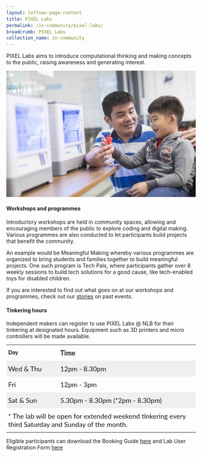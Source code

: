 ```yaml
---
layout: leftnav-page-content
title: PIXEL Labs
permalink: /in-community/pixel-labs/
breadcrumb: PIXEL Labs
collection_name: in-community
---
```

PIXEL Labs aims to introduce computational thinking and making concepts to the public, raising awareness and generating interest. 

![pixel labs image1](/images/in-community/pixel-labs/pixel-labs-image.jpg)

#### Workshops and programmes

Introductory workshops are held in community spaces, allowing and encouraging members of the public to explore coding and digital making.
Various programmes are also conducted to let participants build projects that benefit the community.

An example would be Meaningful Making whereby various programmes are organized to bring students and families together to build meaningful projects. One such program is Tech Pals, where participants gather over 8 weekly sessions to build tech solutions for a good cause, like tech-enabled toys for disabled children. 

If you are interested to find out what goes on at our workshops and programmes, check out our [stories](/stories/features/) on past events.


#### Tinkering hours

Independent makers can register to use PIXEL Labs @ NLB for their tinkering at designated hours. Equipment such as 3D printers and micro controllers will be made available.

<style type="text/css">
.tg  {border-collapse:collapse;border-spacing:0; border: 0;}
.tg td{font-family:Lato;font-size:18px;padding:10px 5px;border-style:solid;border-width:0px;overflow:hidden;word-break:normal;border-color:black;}
.tg th{font-family:Lato;font-size:18px;font-weight:normal;padding:10px 5px;border-style:solid;border-width:0px;overflow:hidden;word-break:normal;border-color:black;}
.tg .tg-1wig{font-weight:bold;text-align:left;vertical-align:top}
.tg .tg-kftd{background-color:#efefef;text-align:left;vertical-align:top}
.tg .tg-h6w4{font-weight:bold;font-size:15px;border-color:inherit;text-align:left;vertical-align:top}
.tg .tg-y698{background-color:#efefef;border-color:inherit;text-align:left;vertical-align:top}
.tg .tg-0pky{border-color:inherit;text-align:left;vertical-align:top}
.tg .tg-0lax{text-align:left;vertical-align:top}
</style>
<table class="tg">
  <tr>
    <th class="tg-h6w4">Day</th>
    <th class="tg-1wig">Time</th>
  </tr>
  <tr>
    <td class="tg-y698">Wed &amp; Thu</td>
    <td class="tg-kftd">12pm - 8.30pm</td>
  </tr>
  <tr>
    <td class="tg-0pky">Fri</td>
    <td class="tg-0lax">12pm - 3pm</td>
  </tr>
  <tr>
    <td class="tg-y698">Sat &amp; Sun</td>
    <td class="tg-kftd">5.30pm - 8.30pm (*2pm - 8.30pm)</td>
  </tr>
  <tr>
    <td class="tg-0lax" colspan="2">* The lab will be open for extended weekend tinkering every third Saturday and Sunday of the month.</td>
  </tr>
</table>

Eligible participants can download the Booking Guide [here](/files/code-and-make/Pixel-Lab-Booking-Guide_pdf.pdf) and Lab User Registration Form [here](/files/code-and-make/Lab-User-Registration-Form.docx)

